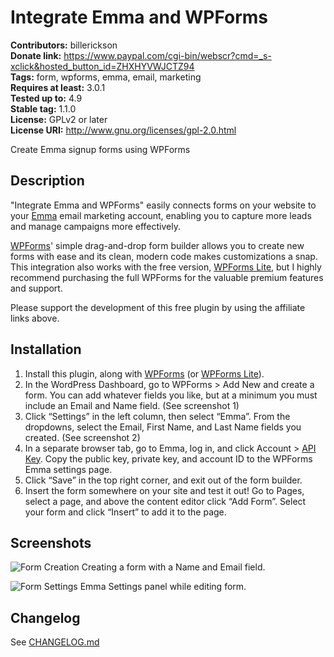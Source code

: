 # Integrate Emma and WPForms

**Contributors:** billerickson  
**Donate link:** https://www.paypal.com/cgi-bin/webscr?cmd=_s-xclick&hosted_button_id=ZHXHYVWJCTZ94  
**Tags:** form, wpforms, emma, email, marketing  
**Requires at least:** 3.0.1  
**Tested up to:** 4.9  
**Stable tag:** 1.1.0  
**License:** GPLv2 or later  
**License URI:** http://www.gnu.org/licenses/gpl-2.0.html  

Create Emma signup forms using WPForms

## Description

"Integrate Emma and WPForms" easily connects forms on your website to your [Emma](http://mbsy.co/emma/28981746) email marketing account, enabling you to capture more leads and manage campaigns more effectively.

[WPForms](http://www.shareasale.com/r.cfm?u=402581&b=834775&m=64312&afftrack=emma%2Dplugin&urllink=)' simple drag-and-drop form builder allows you to create new forms with ease and its clean, modern code makes customizations a snap. This integration also works with the free version, [WPForms Lite](https://wordpress.org/plugins/wpforms-lite/), but I highly recommend purchasing the full WPForms for the valuable premium features and support.

Please support the development of this free plugin by using the affiliate links above.

## Installation

 1. Install this plugin, along with [WPForms](http://www.shareasale.com/r.cfm?u=402581&b=834775&m=64312&afftrack=emma%2Dplugin&urllink=) (or [WPForms Lite](https://wordpress.org/plugins/wpforms-lite/)).
 2. In the WordPress Dashboard, go to WPForms > Add New and create a form. You can add whatever fields you like, but at a minimum you must include an Email and Name field. (See screenshot 1)
 3. Click “Settings” in the left column, then select “Emma”. From the dropdowns, select the Email, First Name, and Last Name fields you created. (See screenshot 2)
 4. In a separate browser tab, go to Emma, log in, and click Account > [API Key](https://settings.e2ma.net/account/api-key). Copy the public key, private key, and account ID to the WPForms Emma settings page.
 5. Click “Save” in the top right corner, and exit out of the form builder.
 6. Insert the form somewhere on your site and test it out! Go to Pages, select a page, and above the content editor click “Add Form”. Select your form and click “Insert” to add it to the page.

## Screenshots

![Form Creation](https://www.billerickson.net/wp-content/uploads/2017/04/wpforms-emma-1.png)
Creating a form with a Name and Email field.

![Form Settings](https://www.billerickson.net/wp-content/uploads/2017/04/wpforms-emma-2.png)
Emma Settings panel while editing form.

## Changelog
See [CHANGELOG.md](https://github.com/billerickson/integrate-emma-wpforms/blob/master/CHANGELOG.md)
